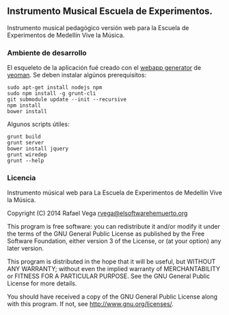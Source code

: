 ## Instrumento Musical Escuela de Experimentos.

Instrumento musical pedagógico versión web para la Escuela de Experimentos de Medellín Vive la Música. 

### Ambiente de desarrollo

El esqueleto de la aplicación fué creado con el [webapp generator](https://github.com/yeoman/generator-webapp) de [yeoman](http://yeoman.io/). Se deben instalar algúnos prerequisitos:

```
sudo apt-get install nodejs npm
sudo npm install -g grunt-cli
git submodule update --init --recursive
npm install
bower install
```

Algunos scripts útiles:

```
grunt build
grunt server
bower install jquery
grunt wiredep
grunt --help
```

### Licencia

Instrumento músical web para La Escuela de Experimentos de Medellín Vive la Música.   

Copyright (C) 2014 Rafael Vega <rvega@elsoftwarehemuerto.org>

This program is free software: you can redistribute it and/or modify it under the terms of the GNU General Public License as published by the Free Software Foundation, either version 3 of the License, or (at your option) any later version.  

This program is distributed in the hope that it will be useful, but WITHOUT ANY WARRANTY; without even the implied warranty of MERCHANTABILITY or FITNESS FOR A PARTICULAR PURPOSE.  See the GNU General Public License for more details.

You should have received a copy of the GNU General Public License along with this program.  If not, see <http://www.gnu.org/licenses/>.


